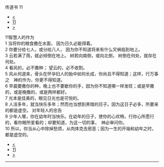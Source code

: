 ﻿





 传道书 11




* [<](bible/ECC10.md)
* [11](bible/ECC.md)
* [>](bible/ECC12.md)



 
11智慧人的作为  
1 当将你的粮食撒在水面， 因为日久必能得着。  
2 你要分给七人，或分给八人， 因为你不知道将来有什么灾祸临到地上。  
3 云若满了雨，就必倾倒在地上。 树若向南倒，或向北倒， 树倒在何处，就存在何处。  
4 看风的，必不撒种； 望云的，必不收割。  
5 风从何道来，骨头在怀孕妇人的胎中如何长成，你尚且不得知道；这样，行万事之　神的作为，你更不得知道。  
6 早晨要撒你的种，晚上也不要歇你的手，因为你不知道哪一样发旺；或是早撒的，或是晚撒的，或是两样都好。  
7 光本是佳美的，眼见日光也是可悦的。  
8 人活多年，就当快乐多年；然而也当想到黑暗的日子。因为这日子必多，所要来的都是虚空。 对年轻人的忠告  
9 少年人哪，你在幼年时当快乐。在幼年的日子，使你的心欢畅，行你心所愿行的，看你眼所爱看的；却要知道，为这一切的事，　神必审问你。  
10 所以，你当从心中除掉愁烦，从肉体克去邪恶；因为一生的开端和幼年之时，都是虚空的。 
* [<](bible/ECC10.md)
* [11](bible/ECC.md)
* [>](bible/ECC12.md)





---









